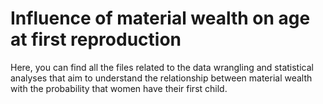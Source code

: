 # Influence of material wealth on age at first reproduction

Here, you can find all the files related to the data wrangling and statistical analyses that aim to understand the relationship between material wealth with the probability that women have their first child.
